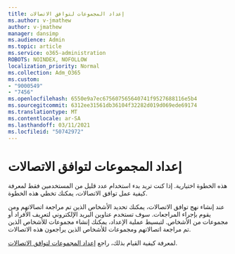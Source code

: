 ```yaml
---
title: إعداد المجموعات لتوافق الاتصالات
ms.author: v-jmathew
author: v-jmathew
manager: dansimp
ms.audience: Admin
ms.topic: article
ms.service: o365-administration
ROBOTS: NOINDEX, NOFOLLOW
localization_priority: Normal
ms.collection: Adm_O365
ms.custom:
- "9000549"
- "7456"
ms.openlocfilehash: 6550e9a7ec675607565640741f9527688116e5b4
ms.sourcegitcommit: 6312ee31561db36104f32282d019d069ede69174
ms.translationtype: MT
ms.contentlocale: ar-SA
ms.lasthandoff: 03/11/2021
ms.locfileid: "50742972"
---
```

# <a name="set-up-groups-for-communication-compliance"></a>إعداد المجموعات لتوافق الاتصالات

هذه الخطوة اختيارية. إذا كنت تريد بدء استخدام عدد قليل من المستخدمين فقط لمعرفة كيفية عمل توافق الاتصالات، يمكنك تخطي هذه الخطوة.  
  
عند إنشاء نهج توافق الاتصالات، يمكنك تحديد الأشخاص الذين تم مراجعة اتصالاتهم ومن يقوم بإجراء المراجعات. سوف تستخدم عناوين البريد الإلكتروني لتعريف الأفراد أو مجموعات من الأشخاص. لتبسيط عملية الإعداد، يمكنك إنشاء مجموعات للأشخاص الذين تم مراجعة اتصالاتهم ومجموعات للأشخاص الذين يراجعون هذه الاتصالات.  
  
لمعرفة كيفية القيام بذلك، راجع [إعداد المجموعات لتوافق الاتصالات](https://go.microsoft.com/fwlink/?linkid=2129594).
